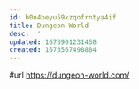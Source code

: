 ```yaml
---
id: b0n4beyu59xzqofrntya4if
title: Dungeon World
desc: ''
updated: 1673901231458
created: 1673567498884
---
```


#url https://dungeon-world.com/

